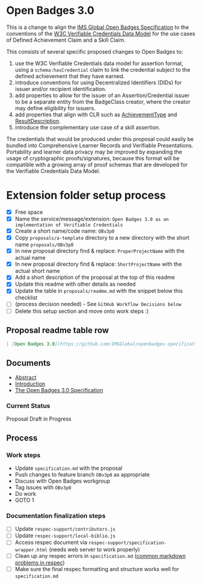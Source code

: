 # Open Badges 3.0

This is a change to align the [IMS Global Open Badges Specification](https://openbadgespec.org) to the conventions of the [W3C Verifiable Credentials Data Model](https://w3c.github.io/vc-data-model/) for the use cases of Defined Achievement Claim and a Skill Claim.

This consists of several specific proposed changes to Open Badges to:

1. use the W3C Verifiable Credentials data model for assertion format, using a `schema:hasCredential` claim to link the credential subject to the defined achievement that they have earned.
2. introduce conventions for using Decentralized Identifiers (DIDs) for issuer and/or recipient identification.
3. add properties to allow for the issuer of an Assertion/Credential issuer to be a separate entity from the BadgeClass creator, where the creator may define eligibility for issuers.
4. add properties that align with CLR such as [AchievementType](https://purl.imsglobal.org/spec/clr/v1p0/context/clr_v1p0.html#dtExtensibleAchievementType) and [ResultDescription](https://purl.imsglobal.org/spec/clr/v1p0/context/clr_v1p0.html#dtResultDescription).
5. introduce the complementary use case of a skill assertion.

The credentials that would be produced under this proposal could easily be bundled into Comprehensive Learner Records and Verifiable Presentations. Portability and learner data privacy may be improved by expanding the usage of cryptographic proofs/signatures, because this format will be compatible with a growing array of proof schemas that are developed for the Verifiable Credentials Data Model.

<!--- Temporary Setup-only Section --->
# Extension folder setup process

  - [x] Free space
  - [x] Name the service/message/extension: `Open Badges 3.0 as an implementation of Verifiable Credentials`
  - [x] Create a short name/code name: `OBv3p0`
  - [x] Copy `proposals/a-template` directory to a new directory with the short name `proposals/OBv3p0`
  - [x] In new proposal directory find & replace: `ProperProjectName` with the actual name
  - [x] In new proposal directory find & replace: `ShortProjectName` with the actual short name
  - [x] Add a short description of the proposal at the top of this readme
  - [x] Update this readme with other details as needed
  - [x] Update the table in `proposals/readme.md` with the snippet below this checklist
  - [ ] (process decision needed) - See `GitHub Workflow Decisions below`
  - [ ] Delete this setup section and move onto work steps :)

## Proposal readme table row

```md
| [Open Badges 3.0](https://github.com/IMSGlobal/openbadges-specification/tree/develop/proposals/OBv3p0/specification.md) | Proposal | Open Badges 3.0 |
```
<!--- End Setup Section --->

## Documents

- [Abstract](abstract.md)
- [Introduction](introduction.md)
- [The Open Badges 3.0 Specification](specification.md)

### Current Status

Proposal Draft in Progress

## Process

### Work steps

  - Update `specification.md` with the proposal
  - Push changes to feature branch `OBv3p0` as appropriate
  - Discuss with Open Badges workgroup
  - Tag issues with `OBv3p0`
  - Do work
  - GOTO 1

### Documentation finalization steps

- [ ] Update `respec-support/contributors.js`
- [ ] Update `respec-support/local-biblio.js`
- [ ] Access respec document via `respec-support/specification-wrapper.html` (needs web server to work properly)
- [ ] Clean up any respec errors in `specification.md` ([common markdown problems in respec](https://github.com/IMSGlobal/spec-central/blob/master/markdown-notes.md))
- [ ] Make sure the final respec formatting and structure works well for `specification.md`

